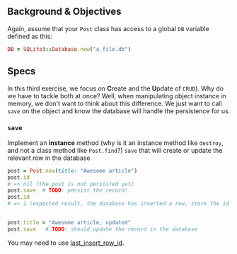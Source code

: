 ## Background & Objectives

Again, assume that your `Post` class has access to a global `DB`
variable defined as this:

```ruby
DB = SQLite3::Database.new("a_file.db")
```

## Specs

In this third exercise, we focus on **C**reate and the **U**pdate of `CRUD`).
Why do we have to tackle both at once? Well, when manipulating object instance
in memory, we don't want to think about this difference. We just want to
call `save` on the object and know the database will handle the persistence for us.

### `save`

Implement an **instance** method (why is it an instance method like `destroy`, and not
a class method like `Post.find`?) `save` that will create or update the relevant
row in the database

```ruby
post = Post.new(title: "Awesome article")
post.id
# => nil (the post is not persisted yet)
post.save  # TODO: persist the record!
post.id
# => 1 (expected result, the database has inserted a row, store the id in memory)


post.title = "Awesome article, updated"
post.save   # TODO: should update the record in the database
```

You may need to use [last_insert_row_id](http://zetcode.com/db/sqliteruby/connect/).
